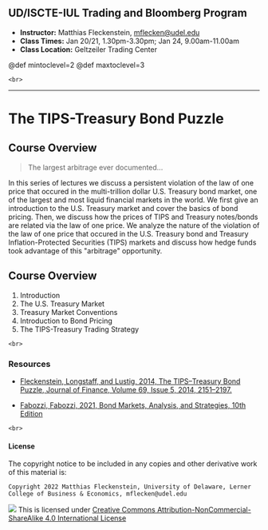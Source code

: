 
## UD/ISCTE-IUL Trading and Bloomberg Program


* **Instructor:** Matthias Fleckenstein, [mflecken@udel.edu](mailto:mflecken@udel.edu)
* **Class Times:** Jan 20/21, 1.30pm-3.30pm; Jan 24, 9.00am-11.00am 
* **Class Location:** Geltzeiler Trading Center

@def mintoclevel=2 
@def maxtoclevel=3

~~~
<br>
~~~

---

# The TIPS-Treasury Bond Puzzle

## Course Overview

> The largest arbitrage ever documented...

In this series of lectures we discuss a persistent violation of the law of one price that occured in the multi-trillion dollar U.S. Treasury bond market, one of the largest and most liquid financial markets in the world.
We first give an introduction to the U.S. Treasury market and cover the basics of bond pricing.
Then, we discuss how the prices of TIPS and Treasury notes/bonds are related via the law of one price. 
We analyze the nature of the violation of the law of one price that occured in the U.S. Treasury bond and 
Treasury Inflation-Protected Securities (TIPS) markets and discuss how hedge funds took advantage of this "arbitrage" opportunity.


## Course Overview
1. Introduction
2. The U.S. Treasury Market
3. Treasury Market Conventions
4. Introduction to Bond Pricing
5. The TIPS-Treasury Trading Strategy


~~~
<br>
~~~

### Resources

* [Fleckenstein, Longstaff, and Lustig, 2014, The TIPS–Treasury Bond Puzzle, Journal of Finance, Volume 69, Issue 5, 2014, 2151–2197.](https://doi.org/10.1111/jofi.12032)

* [Fabozzi, Fabozzi, 2021, Bond Markets, Analysis, and Strategies, 10th Edition](https://mitpress.mit.edu/books/bond-markets-analysis-and-strategies-tenth-edition)

~~~
<br>
~~~

#### License

The copyright notice to be included in any copies and other derivative work of this material is:

```
Copyright 2022 Matthias Fleckenstein, University of Delaware, Lerner College of Business & Economics, mflecken@udel.edu
```

![](https://licensebuttons.net/l/by-nc-sa/4.0/80x15.png) This is licensed under [Creative Commons Attribution-NonCommercial-ShareAlike 4.0 International License](http://creativecommons.org/licenses/by-nc-sa/4.0/)
